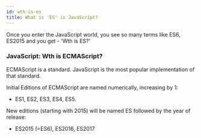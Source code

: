 ```yaml
---
id: wth-is-es
title: What is 'ES' in JavaScript?
---
```


Once you enter the JavaScript world, you see so many terms like ES6, ES2015 and you get - 'Wth is ES?'

### JavaScript: Wth is ECMAScript?

ECMAScript is a standard. JavaScript is the most popular implementation of that standard.

Initial Editions of ECMAScript are named numerically, increasing by 1: 
- ES1, ES2, ES3, ES4, ES5.

New editions (starting with 2015) will be named ES followed by the year of release: 
- ES2015 (=ES6), ES2016, ES2017
